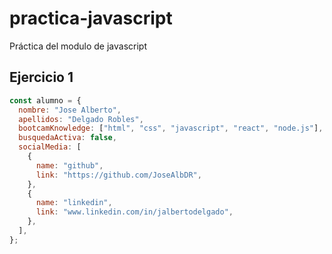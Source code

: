 # practica-javascript
Práctica del modulo de javascript

## Ejercicio 1
```js
const alumno = {
  nombre: "Jose Alberto",
  apellidos: "Delgado Robles",
  bootcamKnowledge: ["html", "css", "javascript", "react", "node.js"],
  busquedaActiva: false,
  socialMedia: [
    {
      name: "github",
      link: "https://github.com/JoseAlbDR",
    },
    {
      name: "linkedin",
      link: "www.linkedin.com/in/jalbertodelgado",
    },
  ],
};
```
